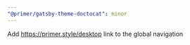 ```yaml
---
"@primer/gatsby-theme-doctocat": minor
---
```


Add https://primer.style/desktop link to the global navigation

